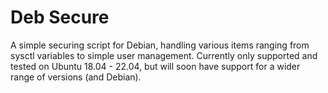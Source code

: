 # Deb Secure

A simple securing script for Debian, handling various items ranging from sysctl variables to simple user management. Currently only supported and tested on Ubuntu 18.04 - 22.04, but will soon have support for a wider range of versions (and Debian).